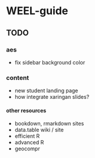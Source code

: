 # WEEL-guide

## TODO

### aes
* fix sidebar background color 


### content
* new student landing page
* how integrate xaringan slides?


#### other resources
* bookdown, rmarkdown sites
* data.table wiki / site
* efficient R
* advanced R
* geocompr
